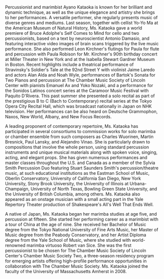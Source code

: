 Percussionist and marimbist Ayano Kataoka is known for her brilliant and dynamic technique, as well as the unique elegance and artistry she brings to her performances. A versatile performer, she regularly presents music of diverse genres and mediums. Last season, together with cellist Yo-Yo Ma at the American Museum of Natural History, Ms. Kataoka gave a world premiere of Bruce Adolphe's Self Comes to Mind for cello and two percussionists, based on a text by neuroscientist Antonio Damasio, and featuring interactive video images of brain scans triggered by the live music performance. She also performed Leon Kirchner's flutings for Paula for flute and percussion with Paula Robison for Mr. Kirchner's 90th birthday concert at Miller Theater in New York and at the Isabella Stewart Gardner Museum in Boston. Recent highlights include a theatrical performance of Stravinsky's Soldier's Tale at the 92nd Street Y with violinist Jaime Laredo and actors Alan Alda and Noah Wyle, performances of Bartok's Sonata for Two Pianos and percussion at The Chamber Music Society of Lincoln Center with pianists Emanuel Ax and Yoko Nozaki, and a performance for the Sonidos Latinos concert series at the Caramoor Music Festival with Paquito D'Rivera. This past summer she presented a solo recital as part of the prestigious B to C (Bach to Contemporary) recital series at the Tokyo Opera City Recital Hall, which was broadcast nationally in Japan on NHK television. Her performances can be also heard on Deutsche Grammophon, Naxos, New World, Albany, and New Focus Records. 

A leading proponent of contemporary repertoire, Ms. Kataoka has participated in several consortiums to commission works for solo marimba or chamber ensemble from such composers as Charles Wuorinen, Martin Bresnick, Paul Lansky, and Alejandro Vinao. She is particularly drawn to compositions that involve the whole person, using standard percussion instruments and unique musical materials along with spoken voice, singing, acting, and elegant props. She has given numerous performances and master classes throughout the U.S. and Canada as a member of the Sylvia Smith Percussion Duo featuring Stuart Saunders Smith's percussion/theatre music, at such educational institutions as the Eastman School of Music, Oberlin Conservatory, University of California San Diego, New York University, Stony Brook University, the University of Illinois at Urbana-Champaign, University of North Texas, Bowling Green State University, and the University of British Columbia, among others. Ms. Kataoka also appeared as an onstage musician with a small acting part in the Yale Repertory Theater production of Shakespeare's All's Well That Ends Well. 

A native of Japan, Ms. Kataoka began her marimba studies at age five, and percussion at fifteen. She started her performing career as a marimbist with a tour of China at the age of nine. She received her Bachelor of Music degree from the Tokyo National University of Fine Arts Music, her Master of Music degree from the Peabody Conservatory, and her Artist Diploma degree from the Yale School of Music, where she studied with world-renowned marimba virtuoso Robert van Sice. She was the first percussionist to be chosen for The Chamber Music Society of Lincoln Center's Chamber Music Society Two, a three-season residency program for emerging artists offering high-profile performance opportunities in collaboration with The Chamber Music Society. Ms. Kataoka joined the faculty of the University of Massachusetts Amherst in 2008.
